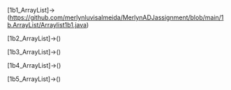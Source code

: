 [1b1_ArrayList]->(https://github.com/merlynluvisalmeida/MerlynADJassignment/blob/main/1b.ArrayList/Arraylist1b1.java)

[1b2_ArrayList]->()

[1b3_ArrayList]->()

[1b4_ArrayList]->()

[1b5_ArrayList]->()





